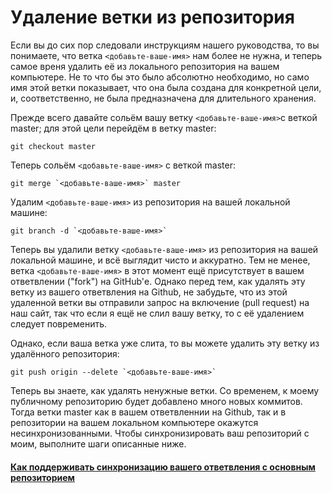 # Удаление ветки из репозитория

Если вы до сих пор следовали инструкциям нашего руководства, то вы понимаете, что ветка `<добавьте-ваше-имя>` нам более не нужна, и теперь самое вреня удалить её из локального репозитория на вашем компьютере. Не то что бы это было абсолютно необходимо, но само имя этой ветки показывает, что она была создана для конкретной цели, и, соответственно, не была предназначена для длительного хранения.

Прежде всего давайте сольём вашу ветку `<добавьте-ваше-имя>`с веткой master; для этой цели перейдём в ветку master:
```
git checkout master
```

Теперь сольём `<добавьте-ваше-имя>` с веткой master:
```
git merge `<добавьте-ваше-имя>` master
```

Удалим `<добавьте-ваше-имя>` из репозитория на вашей локальной машине:
```
git branch -d `<добавьте-ваше-имя>`
```

Теперь вы удалили ветку `<добавьте-ваше-имя>` из репозитория на вашей локальной машине, и всё выглядит чисто и аккуратно.
Тем не менее, ветка `<добавьте-ваше-имя>` в этот момент ещё присутствует в вашем ответвлении ("fork") на GitHub'е. Однако перед тем, как удалять эту ветку из вашего ответвления на Github, не забудьте, что из этой удаленной ветки вы
отправили запрос на включение (pull request) на наш сайт, так что если я ещё не слил вашу ветку, то с её удалением следует повременить. 

Однако, если ваша ветка уже слита, то вы можете удалить эту ветку из удалённого репозитория:
```
git push origin --delete `<добавьте-ваше-имя>`
```

Теперь вы знаете, как удалять ненужные ветки.
Со временем, к моему публичному репозиторию будет добавлено много новых коммитов. Тогда ветки master как в вашем ответвленнии на Github, так и в репозитории на вашем локальном компьютере окажутся несинхронизованными. Чтобы синхронизировать ваш репозиторий с моим, выполните шаги описанные ниже. 

#### [Как поддерживать синхронизацию вашего ответвления с основным репозиторием](keeping-your-fork-synced-with-this-repository.ru.md)
